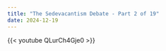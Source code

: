 ```yaml
---
title: "The Sedevacantism Debate - Part 2 of 19"
date: 2024-12-19
---
```


{{< youtube QLurCh4Gje0 >}}
